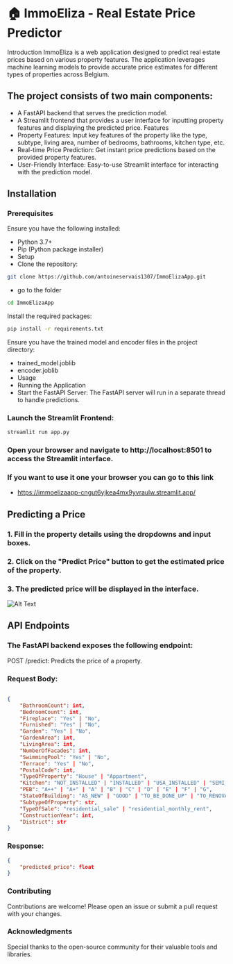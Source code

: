# 🏠 ImmoEliza - Real Estate Price Predictor
Introduction
ImmoEliza is a web application designed to predict real estate prices based on various property features. The application leverages machine learning models to provide accurate price estimates for different types of properties across Belgium.

## The project consists of two main components:

- A FastAPI backend that serves the prediction model.
- A Streamlit frontend that provides a user interface for inputting property features and displaying the predicted price.
Features
- Property Features: Input key features of the property like the type, subtype, living area, number of bedrooms, bathrooms, kitchen type, etc.
- Real-time Price Prediction: Get instant price predictions based on the provided property features.
- User-Friendly Interface: Easy-to-use Streamlit interface for interacting with the prediction model.
## Installation
### Prerequisites
Ensure you have the following installed:

- Python 3.7+
- Pip (Python package installer)
- Setup
- Clone the repository:

```bash
git clone https://github.com/antoineservais1307/ImmoElizaApp.git
```
- go to the folder 
```bash
cd ImmoElizaApp
```
Install the required packages:

```bash
pip install -r requirements.txt
```
Ensure you have the trained model and encoder files in the project directory:

- trained_model.joblib
- encoder.joblib
- Usage
- Running the Application
- Start the FastAPI Server: The FastAPI server will run in a separate thread to handle predictions.

### Launch the Streamlit Frontend:

```bash
streamlit run app.py
```
### Open your browser and navigate to http://localhost:8501 to access the Streamlit interface.

### If you want to use it one your browser you can go to this link 
- https://immoelizaapp-cngut6yjkea4mx9yvraulw.streamlit.app/


## Predicting a Price
### 1. Fill in the property details using the dropdowns and input boxes.
### 2. Click on the "Predict Price" button to get the estimated price of the property.
### 3. The predicted price will be displayed in the interface.

![Alt Text](https://i.giphy.com/media/v1.Y2lkPTc5MGI3NjExbnM0bmIxcHd4Z2pmbW41MDcycmhzeXJ5emNneWRtM3JrcjVjaWdtZyZlcD12MV9pbnRlcm5hbF9naWZfYnlfaWQmY3Q9Zw/l0HTYUmU67pLWv1a8/giphy.gif)




## API Endpoints
### The FastAPI backend exposes the following endpoint:

POST /predict: Predicts the price of a property.

### Request Body:

```json

{
    "BathroomCount": int,
    "BedroomCount": int,
    "Fireplace": "Yes" | "No",
    "Furnished": "Yes" | "No",
    "Garden": "Yes" | "No",
    "GardenArea": int,
    "LivingArea": int,
    "NumberOfFacades": int,
    "SwimmingPool": "Yes" | "No",
    "Terrace": "Yes" | "No",
    "PostalCode": int,
    "TypeOfProperty": "House" | "Appartment",
    "Kitchen": "NOT_INSTALLED" | "INSTALLED" | "USA_INSTALLED" | "SEMI_EQUIPPED" | "USA_SEMI_EQUIPPED" | "HYPER_EQUIPPED" | "USA_HYPER_EQUIPPED",
    "PEB": "A++" | "A+" | "A" | "B" | "C" | "D" | "E" | "F" | "G",
    "StateOfBuilding": "AS_NEW" | "GOOD" | "TO_BE_DONE_UP" | "TO_RENOVATE" | "JUST_RENOVATED" | "TO_RESTORE",
    "SubtypeOfProperty": str,
    "TypeOfSale": "residential_sale" | "residential_monthly_rent",
    "ConstructionYear": int,
    "District": str
}
```
### Response:

```json
{
    "predicted_price": float
}
```
### Contributing
Contributions are welcome! Please open an issue or submit a pull request with your changes.



### Acknowledgments
Special thanks to the open-source community for their valuable tools and libraries.